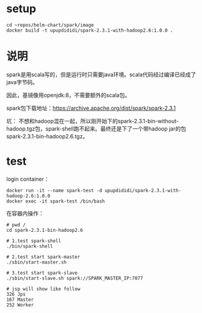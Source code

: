 # setup

```shell
cd ~repos/helm-chart/spark/image
docker build -t upupdididi/spark-2.3.1-with-hadoop2.6:1.0.0 .
```

# 说明

spark是用scala写的，但是运行时只需要java环境。scala代码经过编译已经成了java字节码。 

因此，基镜像用openjdk:8，不需要额外的scala包。

spark包下载地址：https://archive.apache.org/dist/spark/spark-2.3.1

坑：
不想和hadoop混在一起，所以刚开始下的spark-2.3.1-bin-without-hadoop.tgz包，spark-shell跑不起来。最终还是下了一个带hadoop jar的包spark-2.3.1-bin-hadoop2.6.tgz。

# test

login container：

```shell
docker run -it --name spark-test -d upupdididi/spark-2.3.1-with-hadoop-2.6:1.0.0
docker exec -it spark-test /bin/bash
```

在容器内操作：

```shell
# pwd /
cd spark-2.3.1-bin-hadoop2.6

# 1.test spark-shell
./bin/spark-shell

# 2.test start spark-master
./sbin/start-master.sh

# 3.test start spark-slave
./sbin/start-slave.sh spark://SPARK_MASTER_IP:7077

# jsp will show like follow
326 Jps
167 Master
252 Worker
```

